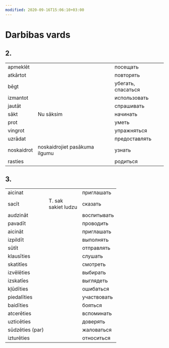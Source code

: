 ```yaml
---
modified: 2020-09-16T15:06:10+03:00
---
```


# Darbibas vards

## 2.

| | | |
|-|-|-|
apmeklēt||посещать
atkārtot||повторять
bēgt||убегать, спасаться
izmantot||использовать
jautāt||спрашивать
sākt|Nu sāksim|начинать
prot||уметь
vingrot||упражняться
uzrādat||предоставлять
noskaidrot|noskaidrojiet pasākuma ilgumu|узнать
rasties||родиться

## 3.

| | | |
|-|-|-|
aicinat||приглашать
sacīt|T. sak<br>sakiet ludzu|сказать
audzināt||воспитывать
pavadīt||проводить
aicināt||приглашать
izpildīt||выполнять
sūtīt||отправлять
klausīties||слушать
skatitīes||смотреть
izvēlēties||выбирать
izskatīes||выглядеть
kļūdīties||ошибаться
piedalīties||участвовать
baidīties||бояться
atcerēties||вспоминать
uzticēties||доверять
sūdzēties (par)||жаловаться
izturēties||относиться
